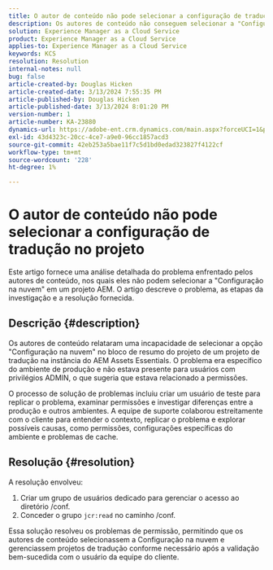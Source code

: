 ```yaml
---
title: O autor de conteúdo não pode selecionar a configuração de tradução no projeto
description: Os autores de conteúdo não conseguem selecionar a "Configuração na nuvem" em um projeto AEM, resultando em uma incapacidade de gerenciar configurações de tradução de maneira eficaz.
solution: Experience Manager as a Cloud Service
product: Experience Manager as a Cloud Service
applies-to: Experience Manager as a Cloud Service
keywords: KCS
resolution: Resolution
internal-notes: null
bug: false
article-created-by: Douglas Hicken
article-created-date: 3/13/2024 7:55:35 PM
article-published-by: Douglas Hicken
article-published-date: 3/13/2024 8:01:20 PM
version-number: 1
article-number: KA-23880
dynamics-url: https://adobe-ent.crm.dynamics.com/main.aspx?forceUCI=1&pagetype=entityrecord&etn=knowledgearticle&id=f33498a3-73e1-ee11-904d-6045bd006704
exl-id: 43d4323c-20cc-4ce7-a9e0-96cc1857acd3
source-git-commit: 42eb253a5bae11f7c5d1bd0edad323827f4122cf
workflow-type: tm+mt
source-wordcount: '228'
ht-degree: 1%

---
```


# O autor de conteúdo não pode selecionar a configuração de tradução no projeto


Este artigo fornece uma análise detalhada do problema enfrentado pelos autores de conteúdo, nos quais eles não podem selecionar a &quot;Configuração na nuvem&quot; em um projeto AEM. O artigo descreve o problema, as etapas da investigação e a resolução fornecida.

## Descrição {#description}


Os autores de conteúdo relataram uma incapacidade de selecionar a opção &quot;Configuração na nuvem&quot; no bloco de resumo do projeto de um projeto de tradução na instância do AEM Assets Essentials. O problema era específico do ambiente de produção e não estava presente para usuários com privilégios ADMIN, o que sugeria que estava relacionado a permissões.

O processo de solução de problemas incluiu criar um usuário de teste para replicar o problema, examinar permissões e investigar diferenças entre a produção e outros ambientes. A equipe de suporte colaborou estreitamente com o cliente para entender o contexto, replicar o problema e explorar possíveis causas, como permissões, configurações específicas do ambiente e problemas de cache.


## Resolução {#resolution}


A resolução envolveu:

1. Criar um grupo de usuários dedicado para gerenciar o acesso ao diretório /conf.
2. Conceder o grupo `jcr:read` no caminho /conf.


Essa solução resolveu os problemas de permissão, permitindo que os autores de conteúdo selecionassem a Configuração na nuvem e gerenciassem projetos de tradução conforme necessário após a validação bem-sucedida com o usuário da equipe do cliente.
